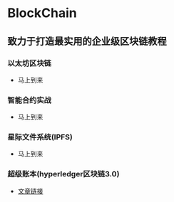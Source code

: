# BlockChain
## 致力于打造最实用的企业级区块链教程

### 以太坊区块链
* 马上到来
### 智能合约实战
* 马上到来
### 星际文件系统(IPFS)
* 马上到来
### 超级账本(hyperledger区块链3.0)
* [文章链接](https://github.com/itheima1/hyperledger)
